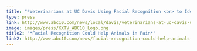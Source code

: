 ```yaml
---
title: "*Veterinarians at UC Davis Using Facial Recognition <br> to Identify Pain in Animals*"
type: press
link: http://www.abc10.com/news/local/davis/veterinarians-at-uc-davis-using-facial-recognition-to-identify-pain-in-animals/499586201
image: images/press/KXTV_ABC10_Logo.png
title2: "*Facial Recognition Could Help Animals in Pain*"
link2: http://www.abc10.com/news/facial-recognition-could-help-animals-in-pain/499610995
---
```

